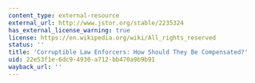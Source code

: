 ```yaml
---
content_type: external-resource
external_url: http://www.jstor.org/stable/2235324
has_external_license_warning: true
license: https://en.wikipedia.org/wiki/All_rights_reserved
status: ''
title: 'Corruptible Law Enforcers: How Should They Be Compensated?'
uid: 22e53f1e-6dc9-4930-a712-bb470a9b9b91
wayback_url: ''
---
```

